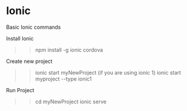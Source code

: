 # Ionic
Basic Ionic commands

Install Ionic 
>>npm install -g ionic cordova

Create new project
>>ionic start myNewProject
(if you are using ionic 1)
>>ionic start myproject --type ionic1

Run Project
>>cd myNewProject
>>ionic serve
